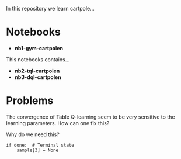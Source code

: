 
In this repository we learn cartpole...

# Notebooks

* **nb1-gym-cartpolen**

This notebooks contains...

* **nb2-tql-cartpolen**
* **nb3-dql-cartpolen**

# Problems
The convergence of Table Q-learning seem to be very sensitive to the learning parameters. How can one fix this?

Why do we need this?
```
if done:  # Terminal state
    sample[3] = None
```
